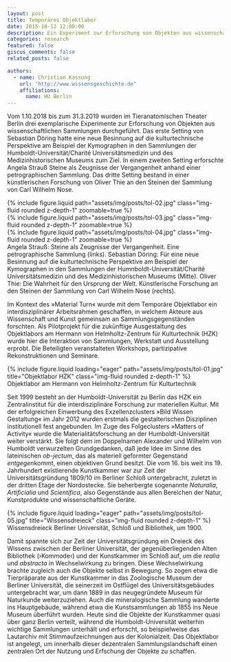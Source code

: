 ```yaml
---
layout: post
title: Temporäres Objektlabor
date: 2015-10-12 12:00:00
description: Ein Experiment zur Erforschung von Objekten aus wissenschaftlichen Sammlungen
categories: research 
featured: false
giscus_comments: false
related_posts: false

authors:
  - name: Christian Kassung
    url: "http://www.wissensgeschichte.de"
    affiliations:
      name: HU Berlin
---
```


Vom 1.10.2018 bis zum 31.3.2019 wurden im Tieranatomischen Theater Berlin drei
exemplarische Experimente zur Erforschung von Objekten aus wissenschaftlichen
Sammlungen durchgeführt. Das erste Setting von Sebastian Döring hatte eine neue
Besinnung auf die kulturtechnische Perspektive am Beispiel der Kymographen in
den Sammlungen der Humboldt-Universität/Charité Universitätsmedizin und des
Medizinhistorischen Museums zum Ziel. In einem zweiten Setting erforschte
Angela Strauß Steine als Zeugnisse der Vergangenheit anhand einer
petrographischen Sammlung. Das dritte Setting bestand in einer künstlerischen
Forschung von Oliver Thie an den Steinen der Sammlung von Carl Wilhelm Nose.

<div class="row mt-3">
  <div class="col-sm mt-3 mt-md-0">
    {% include figure.liquid path="assets/img/posts/tol-02.jpg" class="img-fluid rounded z-depth-1" zoomable=true %}
  </div>
  <div class="col-sm mt-3 mt-md-0">
    {% include figure.liquid path="assets/img/posts/tol-03.jpg" class="img-fluid rounded z-depth-1" zoomable=true %}
  </div>
  <div class="col-sm mt-3 mt-md-0">
    {% include figure.liquid path="assets/img/posts/tol-04.jpg" class="img-fluid rounded z-depth-1" zoomable=true %}
  </div>
</div>
<div class="caption">
  Angela Strauß: Steine als Zeugnisse der Vergangenheit. Eine petrographische
Sammlung (links). Sebastian Döring: Für eine neue Besinnung auf die
kulturtechnische Perspektive am Beispiel der Kymographen in den Sammlungen der
Humnboldt-Universität/Charité Universitätsmedizin und des Medizinhistorischen
Museums (Mitte). Oliver Thie: Die Wahrheit für den Ursprung der Welt.
Künstlerische Forschung an den Steinen der Sammlung von Carl Wilhelm Nose
(rechts).
</div>

Im Kontext des »Material Turn« wurde mit dem Temporäre Objektlabor ein
interdisziplinärer Arbeitsrahmen geschaffen, in welchem Akteure aus
Wissenschaft und Kunst gemeinsam an Sammlungsgegenständen forschten. Als
Pilotprojekt für die zukünftige Ausgestaltung des Objektlabors am Hermann von
Helmholtz-Zentrum für Kulturtechnik (HZK) wurde hier die Interaktion von
Sammlungen, Werkstatt und Ausstellung erprobt. Die Beteiligten veranstalteten
Workshops, partizipative Rekonstruktionen und Seminare.

<div class="row">
  <div class="col-sm mt-3 mt-md-0">
    {% include figure.liquid loading="eager" path="assets/img/posts/tol-01.jpg" title="Objektlabor HZK" class="img-fluid rounded z-depth-1" %}
  </div>
</div>
<div class="caption">
 Objektlabor am Hermann von Helmholtz-Zentrum für Kulturtechnik
</div>

Seit 1999 besteht an der Humboldt-Universität zu Berlin das HZK ein
Zentralinstitut für die interdisziplinäre Forschung zur materiellen Kultur.
Mit der erfolgreichen Einwerbung des Exzellenzclusters »Bild Wissen Gestaltung«
im Jahr 2012 wurden erstmals die gestalterischen Disziplinen institutionell
fest angebunden. Im Zuge des Folgeclusters »Matters of Activity« wurde die
Materialitätsforschung an der Humboldt-Universität weiter verstärkt. Sie folgt
dem im Doppelnamen Alexander und Wilhelm von Humboldt verwurzelten
Grundgedanken, daß jede Idee im Sinne des lateinischen *ob-jectum*, das als
materiell geformter Gegenstand *entgegen*kommt, einen objektiven Grund besitzt.
Die vom 16. bis weit ins 19.  Jahrhundert existierende Kunstkammer war zur Zeit
der Universitätsgründung 1809/10 im Berliner Schloß untergebracht, zuletzt in
der dritten Etage der Nordostecke. Sie beherbergte sogenannte *Naturalia*,
*Artificialia* und *Scientifica*, also Gegenstände aus allen Bereichen der
Natur, Kunstprodukte und wissenschaftliche Geräte.

<div class="row">
  <div class="col-sm mt-3 mt-md-0">
    {% include figure.liquid loading="eager" path="assets/img/posts/tol-05.jpg" title="Wissensdreieck" class="img-fluid rounded z-depth-1" %}
  </div>
</div>
<div class="caption">
 Wissensdreieck Berliner Universität, Schloß und Bibliothek, um 1900.
</div>

Damit spannte sich zur Zeit der Universitätsgründung ein Dreieck des Wissens
zwischen der Berliner Universität, der gegenüberliegenden Alten Bibliothek
(›Kommode‹) und der Kunstkammer im Schloß auf, um die *realia* und *abstracta*
in Wechselwirkung zu bringen. Diese Wechselwirkung brachte zugleich auch die
Objekte selbst in Bewegung. So zogen etwa die Tierpräparate aus der Kunstkammer
in das Zoologische Museum der Berliner Universität, die seinerzeit im Ostflügel
des Universitätsgebäudes untergebracht war, um dann 1889 in das neugegründete
Museum für Naturkunde weiterzuziehen. Auch die mineralogische Sammlung wanderte
ins Hauptgebäude, während etwa die Kunstsammlungen ab 1855 ins Neue Museum
überführt wurden. Heute sind die Objekte der Kunstkammer quasi über ganz Berlin
verteilt, während die Humboldt-Universität weiterhin wichtige Sammlungen
unterhält und erforscht, so beispielweise das Lautarchiv mit
Stimmaufzeichnungen aus der Kolonialzeit. Das Objektlabor ist angelegt, um
innerhalb dieser dezentralen Sammlungslandschaft einen zentralen Ort der
Nutzung und Erfschung der Objekte zu schaffen.
